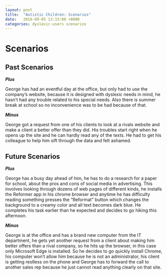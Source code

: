```yaml
---
layout: post
title:  "Autistic Children: Scenarios"
date:   2016-09-05 13:33:00 +0000
categories: dyslexic-users scenarios
---
```


# Scenarios

## Past Scenarios

**_Plus_**

George has had an eventful day at the office, but only had to use the company’s website, because it is designed with dyslexic needs in mind, he hasn’t had any trouble related to his special needs. Also there is summer break at school so no inconvenience was to be had because of that.


**_Minus_**

George got a request from one of his clients to look at a rivals website and make a client a better offer than they did. His troubles start right when he opens up the site and he can hardly read any of the texts. He had to get his colleague to help him sift through the data and felt ashamed.

## Future Scenarios

_**Plus**_

George has a busy day ahead of him, he has to do a research for a paper for school, about the pros and cons of social media in advertising. This involves looking through dozens of web pages of different kinds, he installs the Reformer app in his chrome browser and anytime he has difficulty reading something presses the “Reformat” button which changes the background to a creamy color and all text becomes dark blue. He completes his task earlier than he expected and decides to go hiking this afternoon.

_**Minus**_

George is at the office and has a brand new computer from the IT department, he gets yet another request from a client about making him better offers than a rival company, so he hits up the browser, in this case only Microsoft Edge is installed. So he decides to go quickly install Chrome, his computer won’t allow him because he is not an administrator, his client is getting restless on the phone and George has to forward the call to another sales rep because he just cannot read anything clearly on that site.